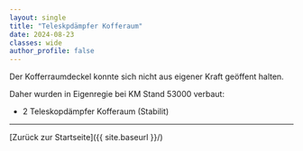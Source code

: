 ```yaml
---
layout: single
title: "Teleskpdämpfer Kofferaum"
date: 2024-08-23
classes: wide
author_profile: false
---
```


Der Kofferraumdeckel konnte sich nicht aus eigener Kraft geöffent halten.

Daher wurden in Eigenregie bei KM Stand 53000 verbaut:

- 2 Teleskopdämpfer Kofferaum (Stabilit)

---

[Zurück zur Startseite]({{ site.baseurl }}/)
